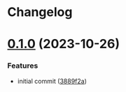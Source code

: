 # Changelog

# [0.1.0](https://github.com/alexandremahdhaoui/personal-workstation/compare/v0.0.1...v0.1.0) (2023-10-26)


### Features

* initial commit ([3889f2a](https://github.com/alexandremahdhaoui/personal-workstation/commit/3889f2abef007f0ef64f1dc2655ffbc0d57c3966))
